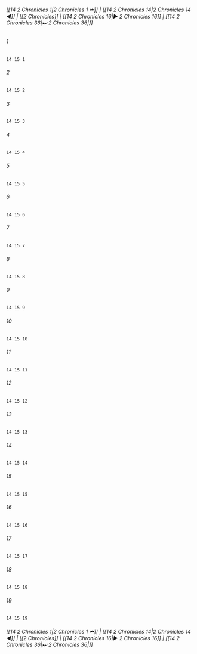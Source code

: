 
###### [[14 2 Chronicles 1|2 Chronicles 1 ⏮]] | [[14 2 Chronicles 14|2 Chronicles 14 ◀]] | [[2 Chronicles]] | [[14 2 Chronicles 16|▶ 2 Chronicles 16]] | [[14 2 Chronicles 36|⏭ 2 Chronicles 36|]]

###### 1
``` verse
14 15 1 
```
###### 2
``` verse
14 15 2 
```
###### 3
``` verse
14 15 3 
```
###### 4
``` verse
14 15 4 
```
###### 5
``` verse
14 15 5 
```
###### 6
``` verse
14 15 6 
```
###### 7
``` verse
14 15 7 
```
###### 8
``` verse
14 15 8 
```
###### 9
``` verse
14 15 9 
```
###### 10
``` verse
14 15 10 
```
###### 11
``` verse
14 15 11 
```
###### 12
``` verse
14 15 12 
```
###### 13
``` verse
14 15 13 
```
###### 14
``` verse
14 15 14 
```
###### 15
``` verse
14 15 15 
```
###### 16
``` verse
14 15 16 
```
###### 17
``` verse
14 15 17 
```
###### 18
``` verse
14 15 18 
```
###### 19
``` verse
14 15 19 
```

###### [[14 2 Chronicles 1|2 Chronicles 1 ⏮]] | [[14 2 Chronicles 14|2 Chronicles 14 ◀]] | [[2 Chronicles]] | [[14 2 Chronicles 16|▶ 2 Chronicles 16]] | [[14 2 Chronicles 36|⏭ 2 Chronicles 36|]]

